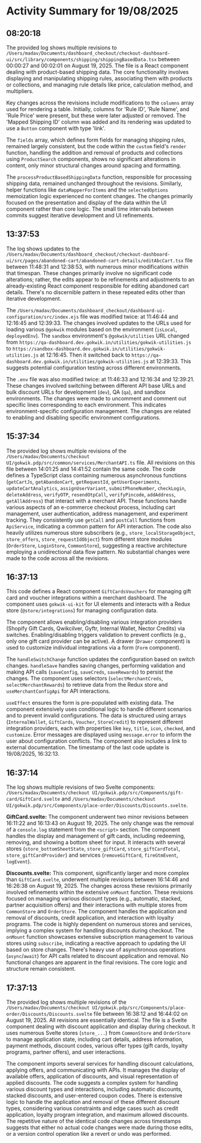 # Activity Summary for 19/08/2025

## 08:20:18
The provided log shows multiple revisions to `/Users/madav/Documents/dashboard_checkout/checkout-dashboard-ui/src/library/components/shipping/shippingBasedData.tsx` between 00:00:27 and 00:02:01 on August 19, 2025.  The file is a React component dealing with product-based shipping data.  The core functionality involves displaying and manipulating shipping rules, associating them with products or collections, and managing rule details like price, calculation method, and multipliers.

Key changes across the revisions include modifications to the `columns` array used for rendering a table.  Initially,  columns for 'Rule ID', 'Rule Name', and 'Rule Price' were present, but these were later adjusted or removed. The 'Mapped Shipping ID' column was added and its rendering was updated to use a `Button` component with type 'link'.

The `fields` array, which defines form fields for managing shipping rules, remained largely consistent, but the code within the `custom` field's `render` function, handling the addition and removal of products and collections using `ProductSearch` components, shows no significant alterations in content, only minor structural changes around spacing and formatting.

The `processProductBasedShippingData` function, responsible for processing shipping data, remained unchanged throughout the revisions.  Similarly, helper functions like `dataMapperForItems` and the `selectedOptions` memoization logic experienced no content changes.  The changes primarily focused on the presentation and display of the data within the UI component rather than core logic.  The small time intervals between commits suggest iterative development and UI refinements.


## 13:37:53
The log shows updates to the `/Users/madav/Documents/dashboard_checkout/checkout-dashboard-ui/src/pages/abandoned-cart/abandoned-cart-details/editAbcCart.tsx` file between 11:48:31 and 12:38:53, with numerous minor modifications within that timespan.  These changes primarily involve no significant code alterations; rather, the edits appear to be refinements and adjustments to an already-existing React component responsible for editing abandoned cart details. There's no discernible pattern in these repeated edits other than iterative development.


The `/Users/madav/Documents/dashboard_checkout/dashboard-ui-configuration/src/index.ejs` file was modified twice: at 11:46:44 and 12:16:45 and 12:39:33. The changes involved updates to the URLs used for loading various  `@gokwik` modules based on the environment (`isLocal`, `deployedEnv`).  The `sandbox` environment's `@gokwik/utilities`  URL changed from `https://qa-dashboard.dev.gokwik.in/utilities/gokwik-utilities.js` to `https://sandbox-dashboard.dev.gokwik.in/utilities/gokwik-utilities.js` at 12:16:45.  Then it switched back to `https://qa-dashboard.dev.gokwik.in/utilities/gokwik-utilities.js` at 12:39:33.  This suggests potential configuration testing across different environments.

The `.env` file was also modified twice: at 11:46:33 and 12:16:34 and 12:39:21.  These changes involved switching between different API base URLs and bulk discount URLs for development (`dev`), QA (`qa`), and sandbox environments.  The changes were made to uncomment and comment out specific lines corresponding to each environment.  This indicates environment-specific configuration management.  The changes are related to enabling and disabling specific environment configurations.


## 15:37:34
The provided log shows multiple revisions of the `/Users/madav/Documents/checkout UI/gokwik.pdp/src/common/services/MerchantAPI.ts` file.  All revisions on this file between 14:01:25 and 14:41:52  contain the same code. The code defines a TypeScript class containing numerous asynchronous functions (`getCartJs`, `getAbandonCart`, `getRequestId`, `getUserExperiments`, `updateCartAnalytics`, `assignUserVariant`, `submitPhoneNumber`, `checkLogin`, `deleteAddress`, `verifyOTP`, `resendOtpCall`, `verifyPincode`, `addAddress`, `getAllAddress`) that interact with a merchant API.  These functions handle various aspects of an e-commerce checkout process, including cart management, user authentication, address management, and experiment tracking.  They consistently use `getCall` and `postCall` functions from `ApiService`, indicating a common pattern for API interaction.  The code also heavily utilizes numerous store subscribers (e.g., `store_localStorageObject`, `store_offers`, `store_requestIdObject`) from different store modules (`OrderStore`, `LoginStore`, `CommonStore`), suggesting a reactive architecture employing a unidirectional data flow pattern.  No substantial changes were made to the code across all the revisions.


## 16:37:13
This code defines a React component `GiftCardsVouchers` for managing gift card and voucher integrations within a merchant dashboard.  The component uses `gokwik-ui-kit` for UI elements and interacts with a Redux store (`@store/integrations`) for managing configuration data.

The component allows enabling/disabling various integration providers (Shopify Gift Cards, Qwikcilver, Gyftr, Internal Wallet, Nector Credits) via switches.  Enabling/disabling triggers validation to prevent conflicts (e.g., only one gift card provider can be active).  A drawer (`Drawer` component) is used to customize individual integrations via a form (`Form` component).

The `handleSwitchChange` function updates the configuration based on switch changes.  `handleSave` handles saving changes, performing validation and making API calls (`saveConfig`, `saveCreds`, `saveRewards`) to persist the changes.  The component uses selectors (`selectMerchantCreds`, `selectMerchantRewards`) to retrieve data from the Redux store and `useMerchantConfigApi` for API interactions.

`useEffect` ensures the form is pre-populated with existing data.  The component extensively uses conditional logic to handle different scenarios and to prevent invalid configurations.  The data is structured using arrays (`InternalWallet`, `GiftCards`, `Voucher`, `StoreCredit`) to represent different integration providers, each with properties like `key`, `title`, `icon`, `checked`, and `customize`.  Error messages are displayed using `message.error` to inform the user about configuration conflicts. The component also includes a link to external documentation.  The timestamp of the last code update is 19/08/2025, 16:32:13.


## 16:37:14
The log shows multiple revisions of two Svelte components: `/Users/madav/Documents/checkout UI/gokwik.pdp/src/Components/gift-card/GiftCard.svelte` and `/Users/madav/Documents/checkout UI/gokwik.pdp/src/Components/place-order/Discounts/Discounts.svelte`.

**GiftCard.svelte:**  The component underwent two minor revisions between 16:11:22 and 16:13:43 on August 19, 2025.  The only change was the removal of a `console.log` statement from the `<script>` section.  The component handles the display and management of gift cards, including redeeming, removing, and showing a bottom sheet for input.  It interacts with several stores (`store_bottomSheetState`, `store_giftCard`, `store_giftCardTotal`, `store_giftCardProvider`) and services (`removeGiftCard`, `fireGtmEvent`, `logEvent`).

**Discounts.svelte:** This component, significantly larger and more complex than `GiftCard.svelte`,  underwent multiple revisions between 16:14:46 and 16:26:38 on August 19, 2025.  The changes across these revisions primarily involved refinements within the extensive `onMount` function. These revisions focused on managing various discount types (e.g., automatic, stacked, partner acquisition offers) and their interactions with multiple stores from `CommonStore` and `OrderStore`.  The component handles the application and removal of discounts,  credit application,  and interaction with loyalty programs.  The code is highly dependent on numerous stores and services, implying a complex system for handling discounts during checkout.  The `onMount` function showcases extensive subscription management to various stores using `subscribe`, indicating a reactive approach to updating the UI based on store changes.  There's heavy use of asynchronous operations (`async`/`await`) for API calls related to discount application and removal. No functional changes are apparent in the final revisions.  The core logic and structure remain consistent.


## 17:37:13
The provided log shows multiple revisions of the `/Users/madav/Documents/checkout UI/gokwik.pdp/src/Components/place-order/Discounts/Discounts.svelte` file between 16:38:12 and 16:44:02 on August 19, 2025.  All revisions are essentially identical. The file is a Svelte component dealing with discount application and display during checkout.  It uses numerous Svelte stores (`store_...`) from `CommonStore` and `OrderStore` to manage application state, including cart details, address information, payment methods, discount codes, various offer types (gift cards, loyalty programs, partner offers), and user interactions.

The component imports several services for handling discount calculations, applying offers, and communicating with APIs.  It manages the display of available offers, application of discounts, and visual representation of applied discounts.  The code suggests a complex system for handling various discount types and interactions, including automatic discounts, stacked discounts, and user-entered coupon codes.  There is extensive logic to handle the application and removal of these different discount types, considering various constraints and edge cases such as credit application, loyalty program integration, and maximum allowed discounts.  The repetitive nature of the identical code changes across timestamps suggests that either no actual code changes were made during those edits, or a version control operation like a revert or undo was performed.
